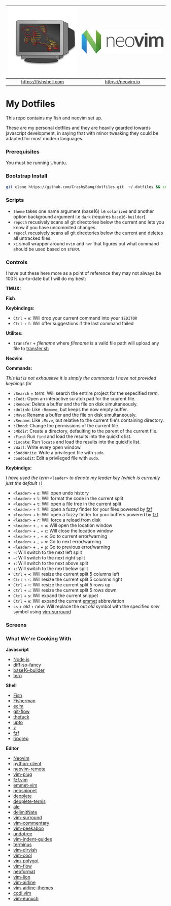 | [![Fish](images/logos/fish.png)](https://fishshell.com) | [![neovim](images/logos/neovim.png)](https://neovim.io) |
|:---:|:---:|
|https://fishshell.com | https://neovim.io | 

# My Dotfiles

This repo contains my fish and neovim set up.  

These are my personal dotfiles and they are heavily gearded towards javascript development, in saying that with minor tweaking they could be adapted for most modern languages.

### Prerequisites

You must be running Ubuntu.

### Bootstrap Install

```bash
git clone https://github.com/CrashyBang/dotfiles.git  ~/.dotfiles && cd ~/.dotfiles && ./bootstrap.sh

```

### Scripts

* `theme` takes one name argument (base16) i.e `solarized` and another option background argument i.e `dark` (requires `base16-builder`).
* `repoch` recusively scans all git directories below the current and lets you know if you have uncommited changes.
* `repocl` recusively scans all git directories below the current and deletes all untracked files.
* `xi` small wrapper around `nvim` and `nvr` that figures out what command should be used based on `$TERM`.

### Controls

I have put these here more as a point of reference they may not always be 100% up-to-date but I will do my best:

**TMUX:**

**Fish**

**Keybindings:**

* `Ctrl` + `e`: Will drop your current command into your `$EDITOR`
* `Ctrl` + `f`: Will offer suggestions if the last command failed

**Utilites:**

* `transfer` + _filename_ where _filename_ is a valid file path will upload any file to [transfer.sh](https://transfer.sh/) 

**Neovim**

**Commands:**

_This list is not exhausitve it is simply the commands I have not provided keybings for_

* `:Search` + _term_: Will search the entrire project for the sepecified _term_.
* `:Codi`: Open an interactive scratch pad for the cuurent file.
* `:Remove`: Delete a buffer and the file on disk simultaneously.
* `:Unlink`: Like `:Remove`, but keeps the now empty buffer.
* `:Move`: Rename a buffer and the file on disk simultaneously.
* `:Rename`: Like `:Move`, but relative to the current file's containing directory.
* `:Chmod`: Change the permissions of the current file.
* `:Mkdir`: Create a directory, defaulting to the parent of the current file.
* `:Find`: Run `find` and load the results into the quickfix list.
* `:Locate`: Run `locate` and load the results into the quickfix list.
* `:Wall`: Write every open window.
* `:SudoWrite`: Write a privileged file with `sudo`.
* `:SudoEdit`: Edit a privileged file with `sudo`.

**Keybindigs:**

_I have used the term_ `<leader>` _to denote my leader key (which is currently just the default `\`)_ 

* `<leader>` + `o`: Will open undo history 
* `<leader>` + `l`: Will format the code in the current split
* `<leader>` + `t`: Will open a file tree in the current split
* `<leader>` + `f`: Will open a fuzzy finder for your files powered by [fzf](https://github.com/junegunn/fzf)
* `<leader>` + `b`: Will open a fuzzy finder for your buffers powered by [fzf](https://github.com/junegunn/fzf)
* `<leader>` + `r`: Will force a reload from disk
* `<leader>` + `,` + `o`: Will open the location window
* `<leader>` + `,` + `c`: Will close the location window
* `<leader>` + `,` + `e`: Go to current error/warning
* `<leader>` + `,` + `n`: Go to next error/warning
* `<leader>` + `,` + `p`: Go to previous error/warning
* `→`: Will switch to the next left split
* `←`: Will switch to the next right split
* `↑`: Will switch to the next above split
* `↓`: Will switch to the next below split
* `Ctrl` + `→`: Will resize the current split 5 columns left
* `Ctrl` + `←`: Will resize the current split 5 columns right
* `Ctrl` + `↑`: Will resize the current split 5 rows up
* `Ctrl` + `↓`: Will resize the current split 5 rows down
* `Ctrl` + `s`: Will expand the current snippet
* `Ctrl` + `e`: Will expand the current [emmet](http://emmet.io/) abbreviation
* `cs` + _old_ + _new_: Will replace the out _old_ symbol with the specified _new_ symbol using [vim-surround](https://github.com/tpope/vim-surround)

### Screens

### What We're Cooking With

**Javascript**

- [Node.js](https://nodejs.org/en/)
- [diff-so-fancy](https://github.com/so-fancy/diff-so-fancy)
- [base16-builder](https://github.com/base16-builder/base16-builder)
- [tern](http://ternjs.net/)

**Shell**

- [Fish](https://fishshell.com/)
- [Fisherman](http://fisherman.sh/)
- [eclm](https://github.com/oh-my-fish/theme-eclm)
- [git-flow](https://github.com/petervanderdoes/gitflow-avh)
- [thefuck](https://github.com/nvbn/thefuck)
- [upto](https://github.com/fisherman/upto)
- [z](https://github.com/fisherman/z)
- [fzf](https://github.com/junegunn/fzf)
- [ripgrep](https://github.com/BurntSushi/ripgrep)

**Editor**

- [Neovim](https://neovim.io/)
- [python-client](https://github.com/neovim/python-client)
- [neovim-remote](https://github.com/mhinz/neovim-remote)
- [vim-plug](https://github.com/junegunn/vim-plug)
- [fzf.vim](https://github.com/junegunn/fzf.vim)
- [emmet-vim](http://mattn.github.io/emmet-vim/)
- [neosnippet](https://github.com/Shougo/neosnippet.vim)
- [deoplete](https://github.com/Shougo/deoplete.nvim)
- [deoplete-ternjs](https://github.com/carlitux/deoplete-ternjs)
- [ale](https://github.com/w0rp/ale)
- [delimitNate](https://github.com/Raimondi/delimitMate)
- [vim-surround](https://github.com/tpope/vim-surround)
- [vim-commentary](https://github.com/tpope/vim-commentary)
- [vim-peekaboo](https://github.com/junegunn/vim-peekaboo)
- [undotree](https://github.com/mbbill/undotree)
- [vim-indent-guides](https://github.com/nathanaelkane/vim-indent-guides)
- [terminus](https://github.com/brettanomyces/nvim-terminus)
- [vim-dirvish](https://github.com/justinmk/vim-dirvish)
- [vim-cool](https://github.com/romainl/vim-cool)
- [vim-polygot](https://github.com/sheerun/vim-polyglot)
- [vim-flow](https://github.com/flowtype/vim-flow)
- [neoformat](https://github.com/sbdchd/neoformat)
- [vim-lion](https://github.com/tommcdo/vim-lion)
- [vim-airline](https://github.com/vim-airline/vim-airline)
- [vim-airline-themes](https://github.com/vim-airline/vim-airline-themes)
- [codi.vim](https://github.com/metakirby5/codi.vim)
- [vim-eunuch](https://github.com/tpope/vim-eunuch)
